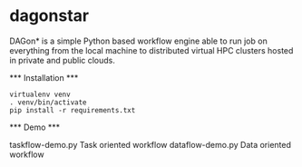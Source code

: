 # dagonstar
DAGon\* is a simple Python based workflow engine able to run job on everything from the local machine to distributed virtual HPC clusters hosted in private and public clouds.

*** Installation ***

	virtualenv venv
	. venv/bin/activate
	pip install -r requirements.txt

*** Demo ***

taskflow-demo.py	Task oriented workflow
dataflow-demo.py	Data oriented workflow

